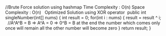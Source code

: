 //Brute Force solution using hashmap
Time Complexity : O(n)
Space Complexity : O(n)
​
​
Optimized Solution using XOR operator
​
public int singleNumber(int[] nums) {
int result = 0;
for(int i : nums) {
result = result ^ i;    //A^A^B = B => A^A = 0 =>  0^B = B at the end the number which comes only once will remain all the other number will become zero
}
return result;
}